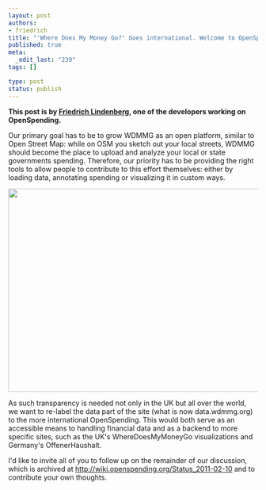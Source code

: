 ```yaml
--- 
layout: post
authors:
- friedrich
title: "'Where Does My Money Go?' Goes international. Welcome to OpenSpending."
published: true
meta: 
  _edit_last: "239"
tags: []

type: post
status: publish
---
```

**This post is by [Friedrich Lindenberg](http://okfn.org/members/pudo), one of the developers working on OpenSpending.**

Our primary goal has to be to grow WDMMG as an open platform, similar to Open Street Map: while on OSM you sketch out your local streets, WDMMG should become the place to upload and analyze your local or state governments spending. Therefore, our priority has to be providing the right tools to allow people to contribute to this effort themselves: either by loading data, annotating spending or visualizing it in custom ways.

<img alt="" src="http://farm8.staticflickr.com/7151/6481368965_29d1650856_z.jpg" title="OpenSpending goes global. Open budgets and spending data. " class="alignnone" width="640" height="410" />

As such transparency is needed not only in the UK but all over the world, we want to re-label the data part of the site (what is now data.wdmmg.org) to the more international OpenSpending. This would both serve as an accessible means to handling financial data and as a backend to more specific sites, such as the UK's WhereDoesMyMoneyGo visualizations and Germany's OffenerHaushalt.

I'd like to invite all of you to follow up on the remainder of our discussion, which is archived at
<http://wiki.openspending.org/Status_2011-02-10> and to contribute your own thoughts.
